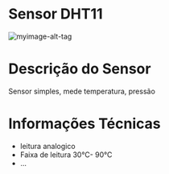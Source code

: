 # Sensor DHT11
![myimage-alt-tag](https://bnz05pap001files.storage.live.com/y4mM_SFC1KYE6DWwyfKx_28yeShfRhNym2DCy2dB6Odd6OsWW6PiaOyydnvM_mRzKj1DYc_2qV3HtMzlFkUnAOQwuTLOC5cxtHUEnPp56D3YLE2yRkAZDGq1IsgLWKXDpz2YNi7YgsyOnNzSO5STcp2kdxjKjtk1lQmKPf7AWiR7QzghTvTL0YMvM-0QwufFs2eN5XzMh_rLA0lJ1aYaCpYkA?encodeFailures=1&width=660&height=510)

# Descrição do Sensor
Sensor simples, mede temperatura, pressão

<h1> Informações Técnicas </h1>
	
<ul>
	<li>leitura analogico</li>
	<li>Faixa de leitura 30°C- 90°C</li>
	<li>...</li>
<ul>